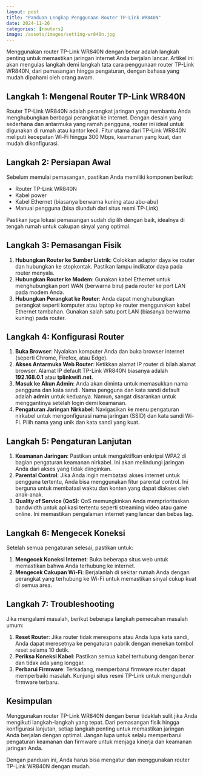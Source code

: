 ```yaml
---
layout: post
title: "Panduan Lengkap Penggunaan Router TP-Link WR840N"
date: 2024-11-26
categories: [routers]
image: /assets/images/setting-wr840n.jpg
---
```


Menggunakan router TP-Link WR840N dengan benar adalah langkah penting untuk memastikan jaringan internet Anda berjalan lancar. Artikel ini akan mengulas langkah demi langkah tata cara penggunaan router TP-Link WR840N, dari pemasangan hingga pengaturan, dengan bahasa yang mudah dipahami oleh orang awam.

## Langkah 1: Mengenal Router TP-Link WR840N

Router TP-Link WR840N adalah perangkat jaringan yang membantu Anda menghubungkan berbagai perangkat ke internet. Dengan desain yang sederhana dan antarmuka yang ramah pengguna, router ini ideal untuk digunakan di rumah atau kantor kecil. Fitur utama dari TP-Link WR840N meliputi kecepatan Wi-Fi hingga 300 Mbps, keamanan yang kuat, dan mudah dikonfigurasi.

## Langkah 2: Persiapan Awal

Sebelum memulai pemasangan, pastikan Anda memiliki komponen berikut:
- Router TP-Link WR840N
- Kabel power
- Kabel Ethernet (biasanya berwarna kuning atau abu-abu)
- Manual pengguna (bisa diunduh dari situs resmi TP-Link)

Pastikan juga lokasi pemasangan sudah dipilih dengan baik, idealnya di tengah rumah untuk cakupan sinyal yang optimal.

## Langkah 3: Pemasangan Fisik

1. **Hubungkan Router ke Sumber Listrik**: Colokkan adaptor daya ke router dan hubungkan ke stopkontak. Pastikan lampu indikator daya pada router menyala.
2. **Hubungkan Router ke Modem**: Gunakan kabel Ethernet untuk menghubungkan port WAN (berwarna biru) pada router ke port LAN pada modem Anda.
3. **Hubungkan Perangkat ke Router**: Anda dapat menghubungkan perangkat seperti komputer atau laptop ke router menggunakan kabel Ethernet tambahan. Gunakan salah satu port LAN (biasanya berwarna kuning) pada router.

## Langkah 4: Konfigurasi Router

1. **Buka Browser**: Nyalakan komputer Anda dan buka browser internet (seperti Chrome, Firefox, atau Edge).
2. **Akses Antarmuka Web Router**: Ketikkan alamat IP router di bilah alamat browser. Alamat IP default TP-Link WR840N biasanya adalah **192.168.0.1** atau **tplinkwifi.net**.
3. **Masuk ke Akun Admin**: Anda akan diminta untuk memasukkan nama pengguna dan kata sandi. Nama pengguna dan kata sandi default adalah **admin** untuk keduanya. Namun, sangat disarankan untuk menggantinya setelah login demi keamanan.
4. **Pengaturan Jaringan Nirkabel**: Navigasikan ke menu pengaturan nirkabel untuk mengonfigurasi nama jaringan (SSID) dan kata sandi Wi-Fi. Pilih nama yang unik dan kata sandi yang kuat.

## Langkah 5: Pengaturan Lanjutan

1. **Keamanan Jaringan**: Pastikan untuk mengaktifkan enkripsi WPA2 di bagian pengaturan keamanan nirkabel. Ini akan melindungi jaringan Anda dari akses yang tidak diinginkan.
2. **Parental Control**: Jika Anda ingin membatasi akses internet untuk pengguna tertentu, Anda bisa menggunakan fitur parental control. Ini berguna untuk membatasi waktu dan konten yang dapat diakses oleh anak-anak.
3. **Quality of Service (QoS)**: QoS memungkinkan Anda memprioritaskan bandwidth untuk aplikasi tertentu seperti streaming video atau game online. Ini memastikan pengalaman internet yang lancar dan bebas lag.

## Langkah 6: Mengecek Koneksi

Setelah semua pengaturan selesai, pastikan untuk:
1. **Mengecek Koneksi Internet**: Buka beberapa situs web untuk memastikan bahwa Anda terhubung ke internet.
2. **Mengecek Cakupan Wi-Fi**: Berjalanlah di sekitar rumah Anda dengan perangkat yang terhubung ke Wi-Fi untuk memastikan sinyal cukup kuat di semua area.

## Langkah 7: Troubleshooting

Jika mengalami masalah, berikut beberapa langkah pemecahan masalah umum:
1. **Reset Router**: Jika router tidak merespons atau Anda lupa kata sandi, Anda dapat meresetnya ke pengaturan pabrik dengan menekan tombol reset selama 10 detik.
2. **Periksa Koneksi Kabel**: Pastikan semua kabel terhubung dengan benar dan tidak ada yang longgar.
3. **Perbarui Firmware**: Terkadang, memperbarui firmware router dapat memperbaiki masalah. Kunjungi situs resmi TP-Link untuk mengunduh firmware terbaru.

## Kesimpulan

Menggunakan router TP-Link WR840N dengan benar tidaklah sulit jika Anda mengikuti langkah-langkah yang tepat. Dari pemasangan fisik hingga konfigurasi lanjutan, setiap langkah penting untuk memastikan jaringan Anda berjalan dengan optimal. Jangan lupa untuk selalu memperbarui pengaturan keamanan dan firmware untuk menjaga kinerja dan keamanan jaringan Anda.

Dengan panduan ini, Anda harus bisa mengatur dan menggunakan router TP-Link WR840N dengan mudah.